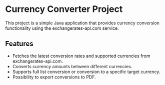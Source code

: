 # Currency Converter Project

This project is a simple Java application that provides currency conversion functionality using the exchangerates-api.com service.

## Features

- Fetches the latest conversion rates and supported currencies from exchangerates-api.com.
- Converts currency amounts between different currencies.
- Supports full list conversion or conversion to a specific target currency.
- Possibility to export conversions to PDF.